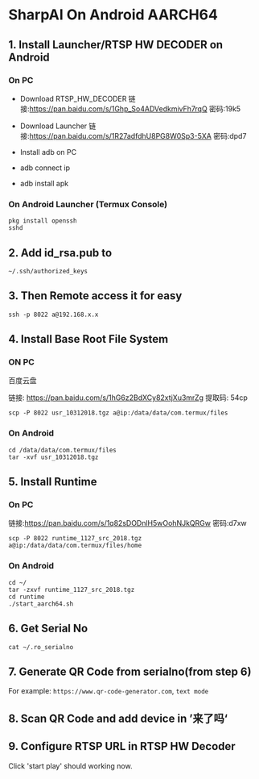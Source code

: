 # SharpAI On Android AARCH64

## 1. Install Launcher/RTSP HW DECODER on Android

### On PC
- Download RTSP_HW_DECODER 
链接:https://pan.baidu.com/s/1Ghp_So4ADVedkmivFh7rqQ  密码:19k5
- Download Launcher
链接:https://pan.baidu.com/s/1R27adfdhU8PG8W0Sp3-5XA  密码:dpd7
- Install adb on PC

- adb connect ip

- adb install apk

### On Android Launcher (Termux Console)
```
pkg install openssh
sshd
```

## 2. Add id_rsa.pub to 
```
~/.ssh/authorized_keys 
```

## 3. Then Remote access it for easy

```
ssh -p 8022 a@192.168.x.x
```

## 4. Install Base Root File System

### ON PC

百度云盘

链接: https://pan.baidu.com/s/1hG6z2BdXCy82xtjXu3mrZg 提取码: 54cp
```
scp -P 8022 usr_10312018.tgz a@ip:/data/data/com.termux/files
```
### On Android
```
cd /data/data/com.termux/files
tar -xvf usr_10312018.tgz 
```

## 5. Install Runtime


### On PC
链接:https://pan.baidu.com/s/1q82sDODnlH5wOohNJkQRGw  密码:d7xw

```
scp -P 8022 runtime_1127_src_2018.tgz a@ip:/data/data/com.termux/files/home
```

### On Android
```
cd ~/
tar -zxvf runtime_1127_src_2018.tgz
cd runtime
./start_aarch64.sh
```

## 6. Get Serial No

```
cat ~/.ro_serialno
```

## 7. Generate QR Code from serialno(from step 6)

For example: `https://www.qr-code-generator.com`, `text mode`

## 8. Scan QR Code and add device in ’来了吗‘

## 9. Configure RTSP URL in RTSP HW Decoder


Click 'start play' should working now.
